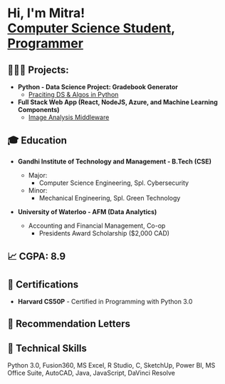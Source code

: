 <h1>Hi, I'm Mitra! <br/><a href="https://github.com/mitraboga">Computer Science Student</a>, <a href="https://www.linkedin.com/in/bogamitra/">Programmer</a>

<h2>🧑🏽‍💻 Projects:</h2>

- <b>Python - Data Science Project: Gradebook Generator</b>
  - [Praciting DS & Algos in Python](https://github.com/joshmadakor1/Algorithms-Practice)
- <b>Full Stack Web App (React, NodeJS, Azure, and Machine Learning Components)</b>
  - [Image Analysis Middleware](https://github.com/joshmadakor1/4chan-Image-Analysis-Middleware-C964) 

<h2>🎓 Education</h2>

- <b>Gandhi Institute of Technology and Management - B.Tech (CSE)</b>
  - Major:
    - Computer Science Engineering, Spl. Cybersecurity
  - Minor:
    - Mechanical Engineering, Spl. Green Technology

- <b>University of Waterloo - AFM (Data Analytics)</b>
  - Accounting and Financial Management, Co-op
    - Presidents Award Scholarship ($2,000 CAD)

<h2>📈 CGPA: 8.9</h2>

<h2>📜 Certifications</h2>

- <b>Harvard CS50P</b> - Certified in Programming with Python 3.0

<h2>📩 Recommendation Letters</h2>

<h2>🦾 Technical Skills</h2>

Python 3.0, Fusion360, MS Excel, R Studio, C, SketchUp, Power BI, MS Office Suite, AutoCAD, Java, JavaScript, DaVinci Resolve

<!--
**joshmadakor1/joshmadakor1** is a ✨ _special_ ✨ repository because its `README.md` (this file) appears on your GitHub profile.

Here are some ideas to get you started:

- 🔭 I’m currently working on ...
- 🌱 I’m currently learning ...
- 👯 I’m looking to collaborate on ...
- 🤔 I’m looking for help with ...
- 💬 Ask me about ...
- 📫 How to reach me: ...
- 😄 Pronouns: ...
- ⚡ Fun fact: ...
-->
